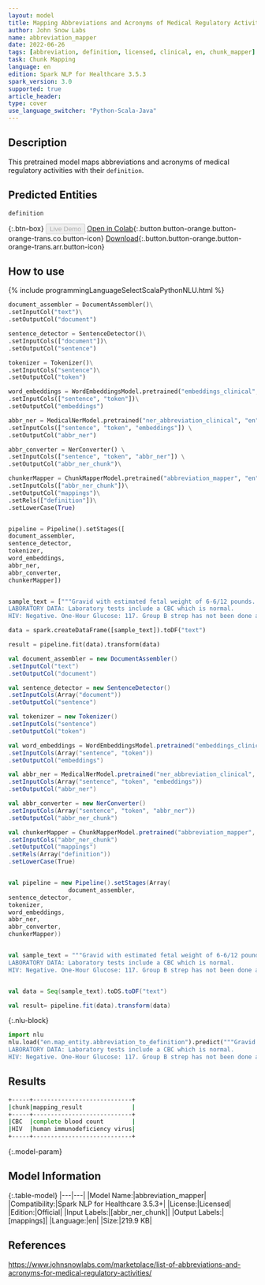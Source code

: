 ```yaml
---
layout: model
title: Mapping Abbreviations and Acronyms of Medical Regulatory Activities with Their Definitions
author: John Snow Labs
name: abbreviation_mapper
date: 2022-06-26
tags: [abbreviation, definition, licensed, clinical, en, chunk_mapper]
task: Chunk Mapping
language: en
edition: Spark NLP for Healthcare 3.5.3
spark_version: 3.0
supported: true
article_header:
type: cover
use_language_switcher: "Python-Scala-Java"
---
```


## Description

This pretrained model maps abbreviations and acronyms of medical regulatory activities with their `definition`.

## Predicted Entities

`definition`

{:.btn-box}
<button class="button button-orange" disabled>Live Demo</button>
[Open in Colab](https://colab.research.google.com/github/JohnSnowLabs/spark-nlp-workshop/blob/master/tutorials/Certification_Trainings/Healthcare/26.Chunk_Mapping.ipynb){:.button.button-orange.button-orange-trans.co.button-icon}
[Download](https://s3.amazonaws.com/auxdata.johnsnowlabs.com/clinical/models/abbreviation_mapper_en_3.5.3_3.0_1656250645758.zip){:.button.button-orange.button-orange-trans.arr.button-icon}

## How to use



<div class="tabs-box" markdown="1">
{% include programmingLanguageSelectScalaPythonNLU.html %}

```python
document_assembler = DocumentAssembler()\
.setInputCol("text")\
.setOutputCol("document")

sentence_detector = SentenceDetector()\
.setInputCols(["document"])\
.setOutputCol("sentence")

tokenizer = Tokenizer()\
.setInputCols("sentence")\
.setOutputCol("token")

word_embeddings = WordEmbeddingsModel.pretrained("embeddings_clinical", "en", "clinical/models")\
.setInputCols(["sentence", "token"])\
.setOutputCol("embeddings")

abbr_ner = MedicalNerModel.pretrained("ner_abbreviation_clinical", "en", "clinical/models") \
.setInputCols(["sentence", "token", "embeddings"]) \
.setOutputCol("abbr_ner")

abbr_converter = NerConverter() \
.setInputCols(["sentence", "token", "abbr_ner"]) \
.setOutputCol("abbr_ner_chunk")\

chunkerMapper = ChunkMapperModel.pretrained("abbreviation_mapper", "en", "clinical/models")\
.setInputCols(["abbr_ner_chunk"])\
.setOutputCol("mappings")\
.setRels(["definition"])\
.setLowerCase(True) 


pipeline = Pipeline().setStages([
document_assembler,
sentence_detector,
tokenizer, 
word_embeddings,
abbr_ner, 
abbr_converter, 
chunkerMapper])


sample_text = ["""Gravid with estimated fetal weight of 6-6/12 pounds.
LABORATORY DATA: Laboratory tests include a CBC which is normal.
HIV: Negative. One-Hour Glucose: 117. Group B strep has not been done as yet."""]

data = spark.createDataFrame([sample_text]).toDF("text")

result = pipeline.fit(data).transform(data)
```
```scala
val document_assembler = new DocumentAssembler()
.setInputCol("text")
.setOutputCol("document")

val sentence_detector = new SentenceDetector()
.setInputCols(Array("document"))
.setOutputCol("sentence")

val tokenizer = new Tokenizer()
.setInputCols("sentence")
.setOutputCol("token")

val word_embeddings = WordEmbeddingsModel.pretrained("embeddings_clinical", "en", "clinical/models")
.setInputCols(Array("sentence", "token"))
.setOutputCol("embeddings")

val abbr_ner = MedicalNerModel.pretrained("ner_abbreviation_clinical", "en", "clinical/models") 
.setInputCols(Array("sentence", "token", "embeddings")) 
.setOutputCol("abbr_ner")

val abbr_converter = new NerConverter() 
.setInputCols(Array("sentence", "token", "abbr_ner")) 
.setOutputCol("abbr_ner_chunk")

val chunkerMapper = ChunkMapperModel.pretrained("abbreviation_mapper", "en", "clinical/models")
.setInputCols("abbr_ner_chunk")
.setOutputCol("mappings")
.setRels(Array("definition"))
.setLowerCase(True) 


val pipeline = new Pipeline().setStages(Array(
				 document_assembler,
sentence_detector,
tokenizer, 
word_embeddings,
abbr_ner, 
abbr_converter, 
chunkerMapper))


val sample_text = """Gravid with estimated fetal weight of 6-6/12 pounds.
LABORATORY DATA: Laboratory tests include a CBC which is normal. 
HIV: Negative. One-Hour Glucose: 117. Group B strep has not been done as yet.""" 


val data = Seq(sample_text).toDS.toDF("text")

val result= pipeline.fit(data).transform(data)
```


{:.nlu-block}
```python
import nlu
nlu.load("en.map_entity.abbreviation_to_definition").predict("""Gravid with estimated fetal weight of 6-6/12 pounds.
LABORATORY DATA: Laboratory tests include a CBC which is normal.
HIV: Negative. One-Hour Glucose: 117. Group B strep has not been done as yet.""")
```

</div>

## Results

```bash
+-----+----------------------------+
|chunk|mapping_result              |
+-----+----------------------------+
|CBC  |complete blood count        |
|HIV  |human immunodeficiency virus|
+-----+----------------------------+
```

{:.model-param}
## Model Information

{:.table-model}
|---|---|
|Model Name:|abbreviation_mapper|
|Compatibility:|Spark NLP for Healthcare 3.5.3+|
|License:|Licensed|
|Edition:|Official|
|Input Labels:|[abbr_ner_chunk]|
|Output Labels:|[mappings]|
|Language:|en|
|Size:|219.9 KB|

## References

https://www.johnsnowlabs.com/marketplace/list-of-abbreviations-and-acronyms-for-medical-regulatory-activities/
